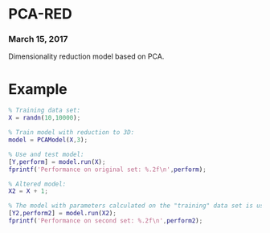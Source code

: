 # PCA-RED
### March 15, 2017

Dimensionality reduction model based on PCA.

Example
=====

```matlab
% Training data set:
X = randn(10,10000);

% Train model with reduction to 3D:
model = PCAModel(X,3);

% Use and test model:
[Y,perform] = model.run(X);
fprintf('Performance on original set: %.2f\n',perform);

% Altered model:
X2 = X + 1;

% The model with parameters calculated on the "training" data set is used on another set:
[Y2,perform2] = model.run(X2);
fprintf('Performance on second set: %.2f\n',perform2);
```